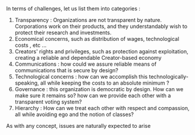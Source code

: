 




In terms of challenges,  let us list them into categories : 



1. Transparency : Organizations are not transparent by nature. Corporations work on their products, and they understandably wish to protect their research and investments.
2. Economical concerns, such as distribution of wages, technological costs , etc ...
3. Creators' rights and privileges, such as protection against exploitation, creating a reliable and dependable Creator-based economy
4. Communications : how could we assure reliable means of communications that is secure by design?
5. Technological concerns : how can we accomplish this technologically-speaking, all while keeping the costs to an absolute minimum ?
6. Governance : this organization is democratic by design. How can we make sure it remains so? how can we provide each other with a transparent voting system? 
7. Hierarchy : How can we treat each other with respect and compassion, all while avoiding ego and the notion of classes?



As with any concept, issues are naturally expected to arise